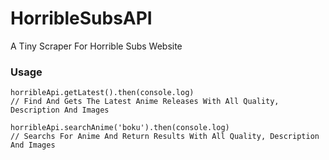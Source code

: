 # HorribleSubsAPI
A Tiny Scraper For Horrible Subs Website

### Usage

```node
horribleApi.getLatest().then(console.log)
// Find And Gets The Latest Anime Releases With All Quality, Description And Images

horribleApi.searchAnime('boku').then(console.log)
// Searchs For Anime And Return Results With All Quality, Description And Images
```
